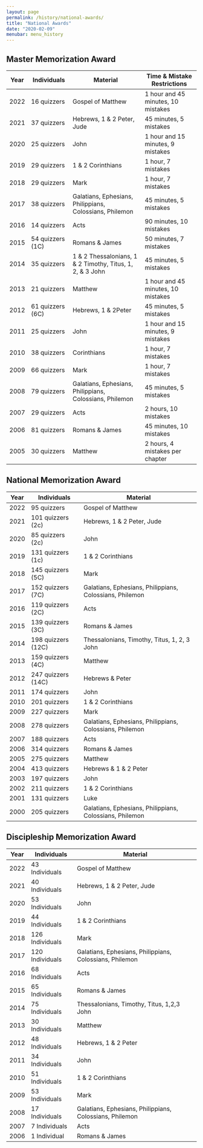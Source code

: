 ```yaml
---
layout: page
permalink: /history/national-awards/
title: "National Awards"
date: "2020-02-09"
menubar: menu_history
---
```


## Master Memorization Award

| Year | Individuals      | Material                                                  | Time & Mistake Restrictions        |
| ---- | ---------------- | --------------------------------------------------------- | ---------------------------------- |
| 2022 | 16 quizzers      | Gospel of Matthew                                         | 1 hour and 45 minutes, 10 mistakes |
| 2021 | 37 quizzers      | Hebrews, 1 & 2 Peter, Jude                                | 45 minutes, 5 mistakes             |
| 2020 | 25 quizzers      | John                                                      | 1 hour and 15 minutes, 9 mistakes  |
| 2019 | 29 quizzers      | 1 & 2 Corinthians                                         | 1 hour, 7 mistakes                 |
| 2018 | 29 quizzers      | Mark                                                      | 1 hour, 7 mistakes                 |
| 2017 | 38 quizzers      | Galatians, Ephesians, Philippians, Colossians, Philemon   | 45 minutes, 5 mistakes             |
| 2016 | 14 quizzers      | Acts                                                      | 90 minutes, 10 mistakes            |
| 2015 | 54 quizzers (1C) | Romans & James                                            | 50 minutes, 7 mistakes             |
| 2014 | 35 quizzers      | 1 & 2 Thessalonians, 1 & 2 Timothy, Titus, 1, 2, & 3 John | 45 minutes, 5 mistakes             |
| 2013 | 21 quizzers      | Matthew                                                   | 1 hour and 45 minutes, 10 mistakes |
| 2012 | 61 quizzers (6C) | Hebrews, 1 & 2Peter                                       | 45 minutes, 5 mistakes             |
| 2011 | 25 quizzers      | John                                                      | 1 hour and 15 minutes, 9 mistakes  |
| 2010 | 38 quizzers      | Corinthians                                               | 1 hour, 7 mistakes                 |
| 2009 | 66 quizzers      | Mark                                                      | 1 hour, 7 mistakes                 |
| 2008 | 79 quizzers      | Galatians, Ephesians, Philippians, Colossians, Philemon   | 45 minutes, 5 mistakes             |
| 2007 | 29 quizzers      | Acts ­                                                    | 2 hours, 10 mistakes               |
| 2006 | 81 quizzers      | Romans & James                                            | 45 minutes, 10 mistakes            |
| 2005 | 30 quizzers      | Matthew                                                   | 2 hours, 4 mistakes per chapter    |

## National Memorization Award

| Year | Individuals        | Material                                                |
| ---- | ------------------ | ------------------------------------------------------- |
| 2022 | 95 quizzers        | Gospel of Matthew                                       |
| 2021 | 101 quizzers (2c)  | Hebrews, 1 & 2 Peter, Jude                              |
| 2020 | 85 quizzers (2c)   | John                                                    |
| 2019 | 131 quizzers (1c)  | 1 & 2 Corinthians                                       |
| 2018 | 145 quizzers (5C)  | Mark                                                    |
| 2017 | 152 quizzers (7C)  | Galatians, Ephesians, Philippians, Colossians, Philemon |
| 2016 | 119 quizzers (2C)  | Acts                                                    |
| 2015 | 139 quizzers (3C)  | Romans & James                                          |
| 2014 | 198 quizzers (12C) | Thessalonians, Timothy, Titus, 1, 2, 3 John             |
| 2013 | 159 quizzers (4C)  | Matthew                                                 |
| 2012 | 247 quizzers (14C) | Hebrews & Peter                                         |
| 2011 | 174 quizzers       | John                                                    |
| 2010 | 201 quizzers       | 1 & 2 Corinthians                                       |
| 2009 | 227 quizzers       | Mark                                                    |
| 2008 | 278 quizzers       | Galatians, Ephesians, Philippians, Colossians, Philemon |
| 2007 | 188 quizzers       | Acts                                                    |
| 2006 | 314 quizzers       | Romans & James                                          |
| 2005 | 275 quizzers       | Matthew                                                 |
| 2004 | 413 quizzers       | Hebrews & 1 & 2 Peter                                   |
| 2003 | 197 quizzers       | John                                                    |
| 2002 | 211 quizzers       | 1 & 2 Corinthians                                       |
| 2001 | 131 quizzers       | Luke                                                    |
| 2000 | 205 quizzers       | Galatians, Ephesians, Philippians, Colossians, Philemon |

## Discipleship Memorization Award

| Year | Individuals     | Material                                                |
| ---- | --------------- | ------------------------------------------------------- |
| 2022 | 43 Individuals  | Gospel of Matthew                                       |
| 2021 | 40 Individuals  | Hebrews, 1 & 2 Peter, Jude                              |
| 2020 | 53 Individuals  | John                                                    |
| 2019 | 44 Individuals  | 1 & 2 Corinthians                                       |
| 2018 | 126 Individuals | Mark                                                    |
| 2017 | 120 Individuals | Galatians, Ephesians, Philippians, Colossians, Philemon |
| 2016 | 68 Individuals  | Acts                                                    |
| 2015 | 65 Individuals  | Romans & James                                          |
| 2014 | 75 Individuals  | Thessalonians, Timothy, Titus, 1,2,3 John               |
| 2013 | 30 Individuals  | Matthew                                                 |
| 2012 | 48 Individuals  | Hebrews, 1 & 2 Peter                                    |
| 2011 | 34 Individuals  | John                                                    |
| 2010 | 51 Individuals  | 1 & 2 Corinthians                                       |
| 2009 | 53 Individuals  | Mark                                                    |
| 2008 | 17 Individuals  | Galatians, Ephesians, Philippians, Colossians, Philemon |
| 2007 | 7 Individuals   | Acts                                                    |
| 2006 | 1 Individual    | Romans & James                                          |
